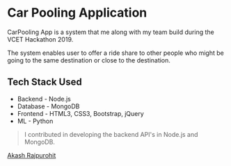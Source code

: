 # Car Pooling Application

CarPooling App is a system that me along with my team build during the VCET Hackathon 2019.

The system enables user to offer a ride share to other people who might be going to the same destination or close to the destination.

## Tech Stack Used
* Backend - Node.js
* Database - MongoDB
* Frontend - HTML3, CSS3, Bootstrap, jQuery
* ML - Python

> I contributed in developing the backend API's in Node.js and MongoDB.

[Akash Rajpurohit](https://akashrajpurohit.cf)
